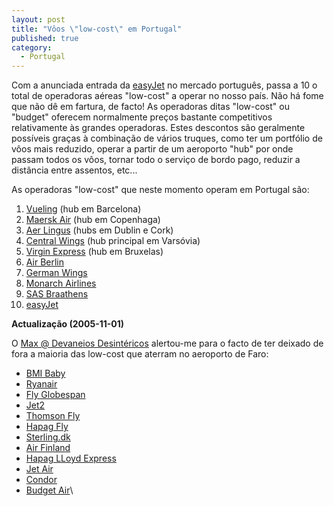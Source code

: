 ```yaml
---
layout: post
title: "Vôos \"low-cost\" em Portugal"
published: true
category:
  - Portugal
---
```


Com a anunciada entrada da [easyJet] no mercado português, passa a 10 o
total de operadoras aéreas "low-cost" a operar no nosso país. Não há
fome que não dê em fartura, de facto! As operadoras ditas "low-cost" ou
"budget" oferecem normalmente preços bastante competitivos relativamente
às grandes operadoras. Estes descontos são geralmente possíveis graças à
combinação de vários truques, como ter um portfólio de vôos mais
reduzido, operar a partir de um aeroporto "hub" por onde passam todos os
vôos, tornar todo o serviço de bordo pago, reduzir a distância entre
assentos, etc...

As operadoras "low-cost" que neste momento operam em Portugal são:

1.  [Vueling] (hub em Barcelona)
2.  [Maersk Air] (hub em Copenhaga)
3.  [Aer Lingus] (hubs em Dublin e Cork)
4.  [Central Wings] (hub principal em Varsóvia)
5.  [Virgin Express] (hub em Bruxelas)
6.  [Air Berlin]
7.  [German Wings]
8.  [Monarch Airlines]
9.  [SAS Braathens]
10. [easyJet]

**Actualização (2005-11-01)**

O [Max @ Devaneios Desintéricos] alertou-me para o facto de ter deixado
de fora a maioria das low-cost que aterram no aeroporto de Faro:

-   [BMI Baby]
-   [Ryanair]
-   [Fly Globespan]
-   [Jet2]
-   [Thomson Fly]
-   [Hapag Fly]
-   [Sterling.dk]
-   [Air Finland]
-   [Hapag LLoyd Express]
-   [Jet Air]
-   [Condor]
-   [Budget Air]\

  [easyJet]: https://www.a-t-s.net/public/easyjet_new/
  [Vueling]: http://www.vueling.com/EN/cities/index.php?language=EN&idMenu=4&mode=&sid=
  [Maersk Air]: http://www.maersk-air.com/en/Travel+Services/Main+page/DestinationMapBook.htm
  [Aer Lingus]: http://www.flyaerlingus.com/cgi-bin/obel01im1/Corporate/obe_routemap_eur.jsp?BV_SessionID=@@@@0430857371.1128087288@@@@&BV_EngineID=cccfaddfldijkkicefecfigdffgdfkj.0&P_OID=3758086143&Category=0
  [Central Wings]: http://www20.centralwings.com/
  [Virgin Express]: http://www.virgin-express.com/destinations.html
  [Air Berlin]: http://www.airberlin.com/site/index.php?LANG=por
  [German Wings]: http://www2.germanwings.com/
  [Monarch Airlines]: http://www.flymonarch.com/
  [SAS Braathens]: http://www.sasbraathens.no/bus/Pages/Requirement/Requirements.aspx?userLanguage=no&contentID=24
  [Max @ Devaneios Desintéricos]: http://spaces.msn.com/members/maxspencerdohner/
  [BMI Baby]: http://www.bmibaby.com
  [Ryanair]: http://www.ryanair.com
  [Fly Globespan]: http://www.flyglobespan.com
  [Jet2]: http://www.jet2.com
  [Thomson Fly]: http://www.thomsonfly.com
  [Hapag Fly]: http://www.hapagfly.com
  [Sterling.dk]: http://www.sterling.dk
  [Air Finland]: http://www.airfinland.fi
  [Hapag LLoyd Express]: http://www.hlx.com
  [Jet Air]: http://www.jetonly.be
  [Condor]: http://www.condor.de
  [Budget Air]: http://www.budgetair.ie
